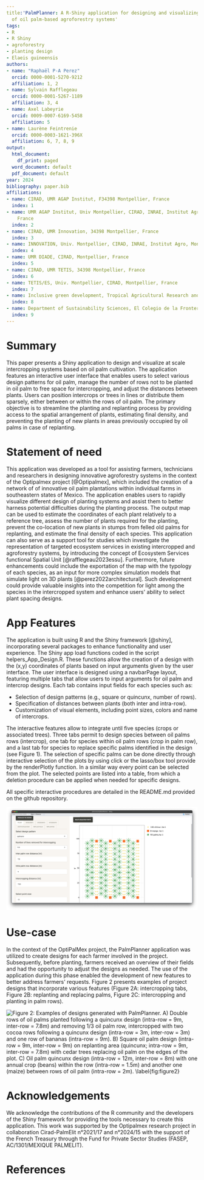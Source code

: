 ```yaml
---
title:'PalmPlanner: A R-Shiny application for designing and visualizing spatial arrangement
  of oil palm-based agroforestry systems'
tags:
- R
- R Shiny
- agroforestry
- planting design
- Elaeis guineensis
authors:
- name: "Raphaël P-A Perez"
  orcid: 0000-0001-5270-9212
  affiliation: 1, 2
- name: Sylvain Rafflegeau
  orcid: 0000-0001-5267-1189
  affiliation: 3, 4
- name: Axel Labeyrie
  orcid: 0009-0007-6169-5458
  affiliation: 5
- name: Laurène Feintrenie
  orcid: 0000-0003-1621-396X
  affiliation: 6, 7, 8, 9
output:
  html_document:
    df_print: paged
  word_document: default
  pdf_document: default
year: 2024
bibliography: paper.bib
affiliations:
- name: CIRAD, UMR AGAP Institut, F34398 Montpellier, France
  index: 1
- name: UMR AGAP Institut, Univ Montpellier, CIRAD, INRAE, Institut Agro, Montpellier,
    France
  index: 2
- name: CIRAD, UMR Innovation, 34398 Montpellier, France
  index: 3
- name: INNOVATION, Univ. Montpellier, CIRAD, INRAE, Institut Agro, Montpellier, France
  index: 4
- name: UMR DIADE, CIRAD, Montpellier, France
  index: 5
- name: CIRAD, UMR TETIS, 34398 Montpellier, France
  index: 6
- name: TETIS/ES, Univ. Montpellier, CIRAD, Montpellier, France
  index: 7
- name: Inclusive green development, Tropical Agricultural Research and Higher Education Center (CATIE), Turrialba, Costa Rica
  index: 8
- name: Department of Sustainability Sciences, El Colegio de la Frontera Sur (ECOSUR). Campeche, Campeche, México
  index: 9
---
```


# Summary

This paper presents a Shiny application to design and visualize at scale intercropping systems based on oil palm cultivation. The application features an interactive user interface that enables users to select various design patterns for oil palm, manage the number of rows not to be planted in oil palm to free space for intercropping, and adjust the distances between plants. Users can position intercrops or trees in lines or distribute them sparsely, either between or within the rows of oil palm. The primary objective is to streamline the planting and replanting process by providing access to the spatial arrangement of plants, estimating final density, and preventing the planting of new plants in areas previously occupied by oil palms in case of replanting.

# Statement of need

This application was developed as a tool for assisting farmers, technicians and researchers in designing innovative agroforestry systems in the context of the Optipalmex project [@Optipalmex], which included the creation of a network of of innovative oil palm plantations within individual farms in southeastern states of Mexico. The application enables users to rapidly visualize different design of planting systems and assist them to better harness potential difficulties during the planting process. The output map can be used to estimate the coordinates of each plant relatively to a reference tree, assess the number of plants required for the planting,  prevent the co-location of new plants in stumps from felled old palms for replanting, and estimate the final density of each species. This application can also serve as a support tool for studies which investigate the representation of targeted ecosystem services in existing intercropped and agroforestry systems, by introducing the concept of Ecosystem Services functional Spatial Unit [@rafflegeau2023essu].
Furthermore, future enhancements could include the exportation of the map with the typology of each species, as an input for more complex simulation models that simulate light on 3D plants [@perez2022architectural]. Such development could provide valuable insights into the competition for light among the species in the intercropped system and enhance users' ability to select plant spacing designs.


# App Features

The application is built using R and the Shiny framework [@shiny], incorporating several packages to enhance functionality and user experience. The Shiny app load functions coded in the script helpers_App_Design.R. These functions allow the creation of a design with the (x,y) coordinates of plants based on input arguments given by the user interface. The user interface is designed using a navbarPage layout, featuring multiple tabs that allow users to input arguments for oil palm and intercrop designs. Each tab contains input fields for each species such as:

- Selection of design patterns (e.g., square or quincunx, number of rows).
- Specification of distances between plants (both inter and intra-row).
- Customization of visual elements, including point sizes, colors and name of intercrops.

The interactive features allow to integrate until five species (crops or associated trees). Three tabs permit to design species between oil palms rows (intercrop), one tab for species within oil palm rows (crop in palm row), and a last tab for species to replace specific palms identified in the design (see Figure 1). The selection of specific palms can be done directly through interactive selection of the plots by using click or the lasso/box tool provide by the renderPlotly function. 
In a similar way every point can be selected from the plot. The selected points are listed into a table, from which a deletion procedure can be applied when needed for specific designs.

All specific interactive procedures are detailed in the README.md provided on the github repository.

![Figure 1: PalmPlanner interface with the selection of input arguments in the left tabs, and the output design in the right panel. \label{fig:figure1}](images/screenApp.png)

# Use-case

In the context of the OptiPalMex project, the PalmPlanner application was utilized to create designs for each farmer involved in the project. Subsequently, before planting, farmers received an overview of their fields and had the opportunity to adjust the designs as needed. The use of the application during this phase enabled the development of new features to better address farmers' requests. Figure 2 presents examples of project designs that incorporate various features (Figure 2A: intercropping tabs, Figure 2B: replanting and replacing palms, Figure 2C: intercropping and planting in palm rows).

![Figure 2: Examples of designs generated with PalmPlanner. A) Double rows of oil palms planted following a quincunx design (intra-row = 9m, inter-row = 7.8m) and removing 1/3 oil palm row, intercropped with two cocoa rows following a quincunx design (intra-row = 3m, inter-row = 3m) and one row of bananas (intra-row = 9m). B) Square oil palm design (intra-row = 9m, inter-row = 9m) on replanting area (quincunx; intra-row = 9m, inter-row = 7.8m) with cedar trees replacing oil palm on the edges of the plot. C) Oil palm quincunx design (intra-row = 12m, inter-row = 8m) with one annual crop (beans) within the row (intra-row = 1.5m) and another one (maize) between rows of oil palm (intra-row = 2m). \label{fig:figure2}](images/Exemples.png)

# Acknowledgements

We acknowledge the contributions of the R community and the developers of the Shiny framework for providing the tools necessary to create this application. This work was supported by the Optipalmex research project in collaboration Cirad-PalmElit n°2021/17 and n°2024/15 with the support of the French Treasury through the Fund for Private Sector Studies (FASEP, AC/1301/MEXIQUE PALMELIT). 

# References
